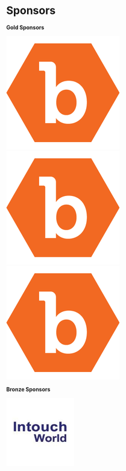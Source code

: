 # Sponsors

**Gold Sponsors**

[![](../.gitbook/assets/bugcrowd.png)](https://www.bugcrowd.com)
[![](../.gitbook/assets/bugcrowd.png)](https://www.anlyz.co)
[![](../.gitbook/assets/bugcrowd.png)](https://www.securityinnovation.com)

**Bronze Sponsors**

[![](../.gitbook/assets/intouch-world-squarelogo-1469090815534.png)](http://www.intouchworld.net)

